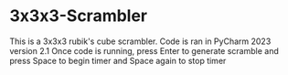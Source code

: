 # 3x3x3-Scrambler

This is a 3x3x3 rubik's cube scrambler.
Code is ran in PyCharm 2023 version 2.1
Once code is running, press Enter to generate scramble and press Space to begin timer and Space again to stop timer
